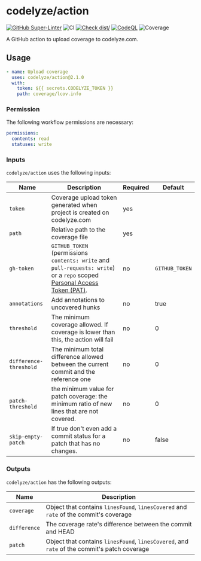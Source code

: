 # codelyze/action

[![GitHub Super-Linter](https://github.com/actions/typescript-action/actions/workflows/linter.yml/badge.svg)](https://github.com/super-linter/super-linter)
![CI](https://github.com/actions/typescript-action/actions/workflows/ci.yml/badge.svg)
[![Check dist/](https://github.com/actions/typescript-action/actions/workflows/check-dist.yml/badge.svg)](https://github.com/actions/typescript-action/actions/workflows/check-dist.yml)
[![CodeQL](https://github.com/actions/typescript-action/actions/workflows/codeql-analysis.yml/badge.svg)](https://github.com/actions/typescript-action/actions/workflows/codeql-analysis.yml)
![Coverage](https://api.codelyze.com/v1/projects/badge/clb_d6da3631ad505ccb1e07b10e4a5d69cb?r=1)

A GitHub action to upload coverage to codelyze.com.

## Usage

```yml
- name: Upload coverage
  uses: codelyze/action@2.1.0
  with:
    token: ${{ secrets.CODELYZE_TOKEN }}
    path: coverage/lcov.info
```

### Permission

The following workflow permissions are necessary:

```yml
permissions:
  contents: read
  statuses: write
```

### Inputs

`codelyze/action` uses the following inputs:

| Name                   | Description                                                                                                                                                                                                              | Required | Default        |
| ---------------------- | ------------------------------------------------------------------------------------------------------------------------------------------------------------------------------------------------------------------------ | -------- | -------------- |
| `token`                | Coverage upload token generated when project is created on codelyze.com                                                                                                                                                  | yes      |                |
| `path`                 | Relative path to the coverage file                                                                                                                                                                                       | yes      |                |
| `gh-token`             | `GITHUB_TOKEN` (permissions `contents: write` and `pull-requests: write`) or a `repo` scoped [Personal Access Token (PAT)](https://docs.github.com/en/github/authenticating-to-github/creating-a-personal-access-token). | no       | `GITHUB_TOKEN` |
| `annotations`          | Add annotations to uncovered hunks                                                                                                                                                                                       | no       | true           |
| `threshold`            | The minimum coverage allowed. If coverage is lower than this, the action will fail                                                                                                                                       | no       | 0              |
| `difference-threshold` | The minimum total difference allowed between the current commit and the reference one                                                                                                                                    | no       | 0              |
| `patch-threshold`      | the minimum value for patch coverage: the minimum ratio of new lines that are not covered.                                                                                                                               | no       | 0              |
| `skip-empty-patch`     | If true don't even add a commit status for a patch that has no changes.                                                                                                                                                  | no       | false          |

### Outputs

`codelyze/action` has the following outputs:

| Name         | Description                                                                                   |
| ------------ | --------------------------------------------------------------------------------------------- |
| `coverage`   | Object that contains `linesFound`, `linesCovered` and `rate` of the commit's coverage         |
| `difference` | The coverage rate's difference between the commit and HEAD                                    |
| `patch`      | Object that contains `linesFound`, `linesCovered`, and `rate` of the commit's patch coverage  |
